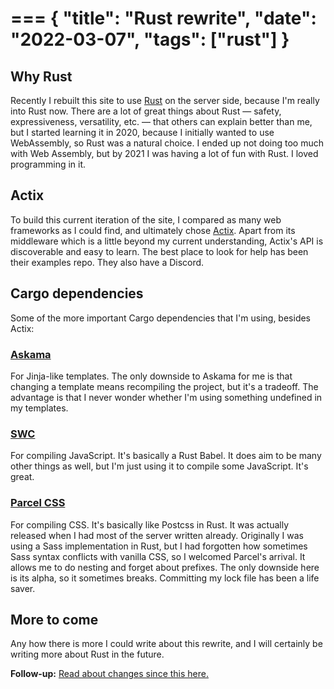 ===
{
	"title": "Rust rewrite",
	"date": "2022-03-07",
	"tags": ["rust"]
}
===

## Why Rust

Recently I rebuilt this site to use [Rust](https://www.rust-lang.org/) on the server side, because I'm really into Rust now. There are a lot of great things about Rust — safety, expressiveness, versatility, etc. — that others can explain better than me, but I started learning it in 2020, because I initially wanted to use WebAssembly, so Rust was a natural choice. I ended up not doing too much with Web Assembly, but by 2021 I was having a lot of fun with Rust. I loved programming in it.

## Actix

To build this current iteration of the site, I compared as many web frameworks as I could find, and ultimately chose [Actix](https://actix.rs/). Apart from its middleware which is a little beyond my current understanding, Actix's API is discoverable and easy to learn. The best place to look for help has been their examples repo. They also have a Discord.

## Cargo dependencies

Some of the more important Cargo dependencies that I'm using, besides Actix:

### [Askama](https://github.com/djc/askama)

For Jinja-like templates. The only downside to Askama for me is that changing a template means recompiling the project, but it's a tradeoff. The advantage is that I never wonder whether I'm using something undefined in my templates.

### [SWC](https://swc.rs/)

For compiling JavaScript. It's basically a Rust Babel. It does aim to be many other things as well, but I'm just using it to compile some JavaScript. It's great.

### [Parcel CSS](https://parceljs.org/blog/parcel-css/)

For compiling CSS. It's basically like Postcss in Rust. It was actually released when I had most of the server written already. Originally I was using a Sass implementation in Rust, but I had forgotten how sometimes Sass syntax conflicts with vanilla CSS, so I welcomed Parcel's arrival. It allows me to do nesting and forget about prefixes. The only downside here is its alpha, so it sometimes breaks. Committing my lock file has been a life saver.

## More to come

Any how there is more I could write about this rewrite, and I will certainly be writing more about Rust in the future.

<div class="interstitial">
	<strong>Follow-up:</strong> <a href="/posts/updated-cargo-dependencies/">Read about changes since this here.</a>
</div>
